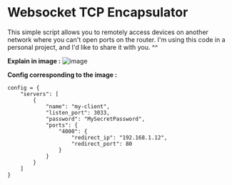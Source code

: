 # Websocket TCP Encapsulator
This simple script allows you to remotely access devices on another network where you can't open ports on the router.
I'm using this code in a personal project, and I'd like to share it with you. ^^

**Explain in image :**
![image](https://github.com/EliotAmn/websocket-tcp-encapsulator/assets/73363100/1bbfaf31-bed2-46c2-91cd-84651ad52035)

**Config corresponding to the image :**
```
config = {
    "servers": [
        {
            "name": "my-client",
            "listen_port": 3033,
            "password": "MySecretPassword",
            "ports": {
                "4000": {
                    "redirect_ip": "192.168.1.12",
                    "redirect_port": 80
                }
            }
        }
    ]
}

```
